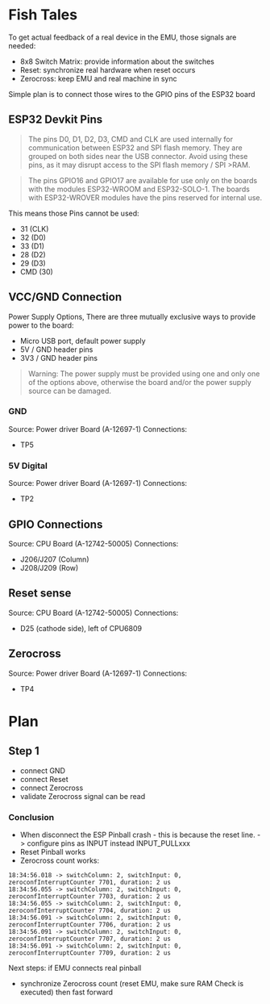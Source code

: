 # Fish Tales

To get actual feedback of a real device in the EMU, those signals are needed:
- 8x8 Switch Matrix: provide information about the switches
- Reset: synchronize real hardware when reset occurs
- Zerocross: keep EMU and real machine in sync

Simple plan is to connect those wires to the GPIO pins of the ESP32 board

## ESP32 Devkit Pins

> The pins D0, D1, D2, D3, CMD and CLK are used internally for communication between ESP32 and SPI flash memory. They are
> grouped on both sides near the USB connector. Avoid using these pins, as it may disrupt access to the SPI flash memory / SPI >RAM.

>The pins GPIO16 and GPIO17 are available for use only on the boards with the modules ESP32-WROOM and ESP32-SOLO-1. The boards with ESP32-WROVER modules have the pins reserved for internal use.

This means those Pins cannot be used:
- 31 (CLK)
- 32 (D0)
- 33 (D1)
- 28 (D2)
- 29 (D3)
- CMD (30)

## VCC/GND Connection

Power Supply Options, There are three mutually exclusive ways to provide power to the board:
- Micro USB port, default power supply
- 5V / GND header pins
- 3V3 / GND header pins

> Warning:
> The power supply must be provided using one and only one of the options above, otherwise the board and/or the power supply source can be damaged.

### GND

Source: Power driver Board (A-12697-1)
Connections:
- TP5

### 5V Digital

Source: Power driver Board (A-12697-1)
Connections:
- TP2

## GPIO Connections

Source: CPU Board (A-12742-50005)
Connections:
- J206/J207 (Column)
- J208/J209 (Row)

## Reset sense

Source: CPU Board (A-12742-50005)
Connections:
- D25 (cathode side), left of CPU6809

## Zerocross

Source: Power driver Board (A-12697-1)
Connections:
- TP4

# Plan

## Step 1

- connect GND
- connect Reset
- connect Zerocross
- validate Zerocross signal can be read

### Conclusion

- When disconnect the ESP Pinball crash - this is because the reset line. -> configure pins as INPUT instead INPUT_PULLxxx
- Reset Pinball works
- Zerocross count works:

```
18:34:56.018 -> switchColumn: 2, switchInput: 0, zeroconfInterruptCounter 7701, duration: 2 us
18:34:56.055 -> switchColumn: 2, switchInput: 0, zeroconfInterruptCounter 7703, duration: 2 us
18:34:56.055 -> switchColumn: 2, switchInput: 0, zeroconfInterruptCounter 7704, duration: 2 us
18:34:56.091 -> switchColumn: 2, switchInput: 0, zeroconfInterruptCounter 7706, duration: 2 us
18:34:56.091 -> switchColumn: 2, switchInput: 0, zeroconfInterruptCounter 7707, duration: 2 us
18:34:56.091 -> switchColumn: 2, switchInput: 0, zeroconfInterruptCounter 7709, duration: 2 us
```

Next steps: if EMU connects real pinball
- synchronize Zerocross count (reset EMU, make sure RAM Check is executed) then fast forward